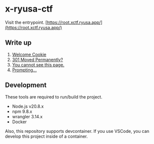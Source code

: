 x-ryusa-ctf
===

Visit the entrypoint. [https://root.xctf.ryusa.app/](https://root.xctf.ryusa.app/)

## Write up
1. [Welcome Cookie](./welcome-cookie/README.md)
2. [301 Moved Permanently?](./301-redirect/README.md)
3. [You cannot see this page.](./wrong-operation/README.md)
4. [Prompting...](./prompting/README.md)

## Development

These tools are required to run/build the project.
- Node.js v20.8.x
- npm 9.8.x
- wrangler 3.14.x
- Docker

Also, this repository supports devcontainer. If you use VSCode, you can develop this project inside of a container.
